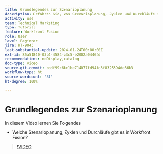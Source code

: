 ```yaml
---
title: Grundlegendes zur Szenarioplanung
description: Erfahren Sie, was Szenarioplanung, Zyklen und Durchläufe in [!DNL Adobe Workfront Fusion]sind.
activity: use
team: Technical Marketing
type: Tutorial
feature: Workfront Fusion
role: User
level: Beginner
jira: KT-9043
last-substantial-update: 2024-01-24T00:00:00Z
exl-id: 85a51840-03b4-4584-a3c5-e2002a04464d
recommendations: noDisplay,catalog
doc-type: video
source-git-commit: bbdf99c6bc1be714077fd94fc3f8325394de36b3
workflow-type: ht
source-wordcount: '31'
ht-degree: 100%

---
```


# Grundlegendes zur Szenarioplanung

In diesem Video lernen Sie Folgendes:

* Welche Szenarioplanung, Zyklen und Durchläufe gibt es in Workfront Fusion?

>[!VIDEO](https://video.tv.adobe.com/v/335284/?quality=12&learn=on&enablevpops=1)
